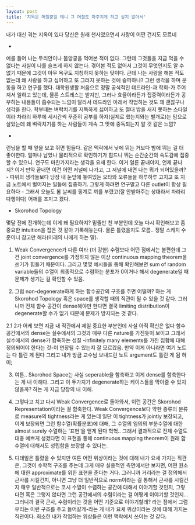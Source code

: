 ```yaml
---
layout: post
title: '지옥은 며칠뿐일 테니 그 며칠도 마주치게 하고 싶지 않아서'
---
```


내가 대신 겪는 지옥이 있다 당신은 원래 천사였으면서 사랑이 어떤 건지도 모르네

-

예를 들어 나는 두리안이나 똠양쿵을 먹어본 적이 없다. 그런데 그것들을 지금 먹을 수 없다는 사실이 나를 슬프게 하지 않는다. 겪어본 적도 없어서 그것이 무엇인지도 알 수 없기 때문에 그것이 아무 욕구도 지칭하지 못하는 탓이다. 근데 나는 사랑을 해본 적도 없는데 왜 사랑을 하고 싶어하고 또 그러지 못하는 것에 슬퍼하나? 그런 생각을 하며 운동을 하고 연구를 했다. 대학원생활 처음으로 정말 공식적인 데드라인-과 학회-가 주어져서 일하고 있는데, 물론 스트레스는 받지만, 그러나 효율이라든가 집중력이라든가 공부하는 내용들이 흡수되는 느낌이 달라서 데드라인 아래서 작업하는 것도 꽤 괜찮구나 생각을 한다. 학부때는 벼락치기를 지독하게 싫어하고 또 절대 밤을 새지 못하는 스타일이라 차라리 하루에 세시간씩 꾸준히 공부를 하자(실제로 했는지와는 별개로)는 맘으로 살았는데 왜 벼락치기를 하는 사람들이 계속 그 맛에 중독되는지 알 것 같은 느낌?

-

런닝을 할 때 앞을 보고 뛰면 힘들다. 같은 맥락에서 낮에 뛰는 거보다 밤에 뛰는 걸 더 좋아한다. 얼마나 남았나 물리적으로 확인하기가 힘드니 뛰는 순간순간의 속도감에 집중할 수 있으니. 연구도 마찬가지라는 생각을 요새 한다. 이거 얼른 끝내야지, 언제 끝나지? 이거 만약 끝내면 이건 어떤 저널에 나가고, 그 저널에 내면 나는 뭐가 되어있을까? - 따위의 생각들보다 당장 내 눈앞에 놓여있는 오타와 오류들을 하루하루 고치고 또 지금 노트에서 벌어지는 일들에 집중하기. 그렇게 하려면 연구말고 다른 outlet이 항상 필요하다 - 그래서 오늘도 봄 날씨를 핑계로 끼를 부렸고(잘 안받아주는 상대라서 차라리 다행이다) 어깨를 조지고 왔다. 


- Skorohod Topology

몇달 전에 전개하는데 이게 왜 필요하지? 밑줄만 친 부분인데 오늘 다시 확인해보고 좀 중요한 intuition을 잡은 것 같아 기록해놓는다. 물론 틀렸을지도 모름.. 정말 스케치 수준이니 참고만 해라(미래의 나에게 하는 말). 


1. Weak Convergence가 다른 여타 (더 강한) 수렴보다 어떤 점에서는 불편한데 그건 joint convergence를 가정하지 않는 이상 continuous mapping theorem을 쓰기가 힘들기 때문이다. 그리고 몇몇 예시들을 통해 확인해보면 sum of random variable들의 수열이 최종적으로 수렴하는 분포가 0이거나 해서 degenerate일 때 문제가 생기는 걸 확인할 수 있음.

2. 그럼 non-degenerate하게 하는 함수공간의 구조를 주면 어떨까? 하는 게 Skorohod Topology 혹은 space를 생각할 때의 직관이 될 수 있을 것 같다. 그러니까 전체 함수 공간이 dense해야만 한다면 결국 limiting distribution이 degenerate할 수가 없기 때문에 문제가 방지되는 것 같다.

2.1 2가 어케 보면 지금 내 직관에서 제일 중요한 부분인데 사실 아직 확신은 없다 함수 공간에서의 dense는 실수에서의 그것과 매우 다른 nature를 가진듯이 보이고 그래서 실수에서의 dense가 함축하는 성질 -infinitely many elements를 가진 집합에 대해 정의되어야 한다는 것-이 연장될 수 있는지 잘 모르겠음. 만약 이게 아니라면 여기 노트는 다 틀린 게 된다 그리고 내가 방금 교수님 보내드린 노트 argument도 틀린 게 됨 허미;

3. 여튼.. Skorohod Space는 사실 seperable을 함축하고 이게 dense를 함축한다는 게 내 이해다. 그리고 이 두가지가 degenerate하는 케이스들을 막아줄 수 있지 않을까? 하는 게 지금 당장의 내 이해. 

4. 그렇다고 치고 다시 Weak Convergence로 돌아와서, 이런 공간은 Skorohod Representation이라는 걸 함축한다. Weak Convergence보다 약한 종류의 분류로 measure의 tightness라는 게 있는데 일단 이 tightness가 jointly 보장되고, 이게 보장되면 그런 함수열(확률분포)에 대해, 그 수열의 임의의 부분수열에 대한 almost surely 수열하는 '표현'을 얻게 된다 헉헉.. 그래서 결과적으로 전체 수열도 대충 예쁘게 생겼다면 이 표현을 통해 continuous mapping theorem이 원래 함수열에 대해서도 성립함을 보장할 수 있다는.

5. 디테일은 틀렸을 수 있지만 여튼 어떤 위상이라는 것에 대해 내가 요새 가지는 직관은, 그것이 수학적 구조를 주는데 그게 매우 실용적인 측면에서만 보자면, 어떤 원소에 대한 approximate를 위한 표현을 준다는 거다. 그러니까 거리라는 걸 정의해서 근사를 시킬건지, 아니면 그냥 더 일반적으로 norm이라는 걸 통해서 근사를 시킬건지 매우 일반적으로는 코시 수열이 수렴하는 공간에 대해서 이야기할 것인지, 그렇다면 혹은 그렇지 않다면 그런 공간에서의 수렴이라는 걸 어떻게 이야기할 것인지... 그러니까 결국 근사, 수렴이라는 것을 어떤 기준으로 이야기할래? 라는 점에서 그럼 우리는 이런 구조를 주고 들어갈게-라는 게 내가 요새 위상이라는 것에 대해 가지는 직관이다. 최소한 내가 작업하는 위상들은 이런 맥락에서 쓰이는 것 같다.

   

